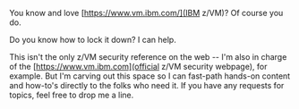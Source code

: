 You know and love [https://www.vm.ibm.com/](IBM z/VM)? Of course you do. 

Do you know how to lock it down? I can help.

This isn't the only z/VM security reference on the web -- I'm also in charge of the [https://www.vm.ibm.com](official z/VM security webpage), for example. 
But I'm carving out this space so I can fast-path hands-on content and how-to's directly to the folks who need it.
If you have any requests for topics, feel free to drop me a line.
